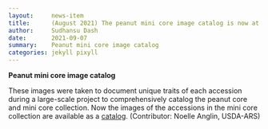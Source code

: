 ```yaml
---
layout:     news-item
title:      (August 2021) The peanut mini core image catalog is now at PeanutBase.
author:     Sudhansu Dash
date:       2021-09-07
summary:    Peanut mini core image catalog
categories: jekyll pixyll
---
```


**Peanut mini core image catalog**

These images were taken to document unique traits of each accession during a large-scale project to comprehensively catalog the peanut core and mini core collection. Now the images of the accessions in the mini core collection are available as a [catalog](https://peanutbase.org/germplasm/catalogs). (Contributor: Noelle Anglin, USDA-ARS)

